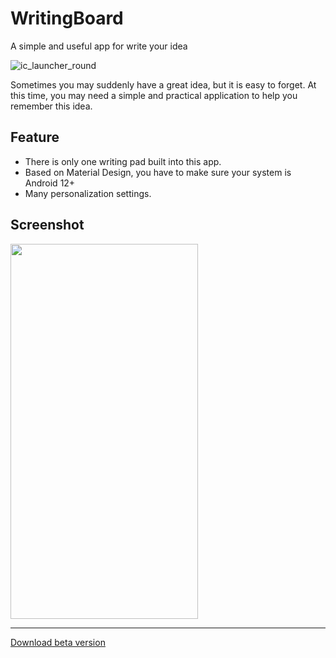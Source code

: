 # WritingBoard
A simple and useful app for write your idea

![ic_launcher_round](https://github.com/Z-Siqi/WritingBoard/assets/77391690/56f0a408-d46b-4f6e-b3a0-18372d1f80c4)

Sometimes you may suddenly have a great idea, but it is easy to forget. At this time, you may need a simple and practical application to help you remember this idea.

## Feature

* There is only one writing pad built into this app.
* Based on Material Design, you have to make sure your system is Android 12+
* Many personalization settings.

## Screenshot

<img src="https://github.com/Z-Siqi/WritingBoard/assets/77391690/b4c13803-9f95-4336-9fe2-f75053d263e0" width="300" height="600">

****

[Download beta version](https://github.com/Z-Siqi/WritingBoard/raw/master/app/release/app-release.apk)
